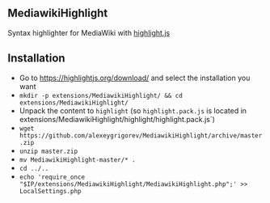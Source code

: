 ## MediawikiHighlight

Syntax highlighter for MediaWiki with [highlight.js](https://highlightjs.org/)


## Installation

- Go to https://highlightjs.org/download/ and select the installation you want
- `mkdir -p extensions/MediawikiHighlight/ && cd extensions/MediawikiHighlight/`
- Unpack the content to `highlight` (so `highlight.pack.js` is located in extensions/MediawikiHighlight/highlight/highlight.pack.js`)
- `wget https://github.com/alexeygrigorev/MediawikiHighlight/archive/master.zip`
- `unzip master.zip`
- `mv MediawikiHighlight-master/* .`
- `cd ../..`
- `echo 'require_once "$IP/extensions/MediawikiHighlight/MediawikiHighlight.php";' >> LocalSettings.php`

